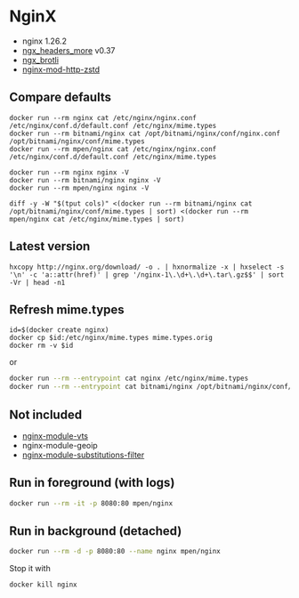# NginX

- nginx 1.26.2
- [ngx_headers_more](https://github.com/openresty/headers-more-nginx-module) v0.37
- [ngx_brotli](https://github.com/google/ngx_brotli)
- [nginx-mod-http-zstd](https://github.com/tokers/zstd-nginx-module)

## Compare defaults

```shell script
docker run --rm nginx cat /etc/nginx/nginx.conf /etc/nginx/conf.d/default.conf /etc/nginx/mime.types
docker run --rm bitnami/nginx cat /opt/bitnami/nginx/conf/nginx.conf /opt/bitnami/nginx/conf/mime.types
docker run --rm mpen/nginx cat /etc/nginx/nginx.conf /etc/nginx/conf.d/default.conf /etc/nginx/mime.types

docker run --rm nginx nginx -V
docker run --rm bitnami/nginx nginx -V
docker run --rm mpen/nginx nginx -V

diff -y -W "$(tput cols)" <(docker run --rm bitnami/nginx cat /opt/bitnami/nginx/conf/mime.types | sort) <(docker run --rm mpen/nginx cat /etc/nginx/mime.types | sort)
```

## Latest version

```shell script
hxcopy http://nginx.org/download/ -o . | hxnormalize -x | hxselect -s '\n' -c 'a::attr(href)' | grep '/nginx-1\.\d+\.\d+\.tar\.gz$$' | sort -Vr | head -n1
```

## Refresh mime.types

```shell
id=$(docker create nginx)
docker cp $id:/etc/nginx/mime.types mime.types.orig
docker rm -v $id
```

or

```sh
docker run --rm --entrypoint cat nginx /etc/nginx/mime.types
docker run --rm --entrypoint cat bitnami/nginx /opt/bitnami/nginx/conf/mime.types
```

## Not included

- [nginx-module-vts](https://github.com/vozlt/nginx-module-vts)
- nginx-module-geoip
- [nginx-module-substitutions-filter](https://github.com/yaoweibin/ngx_http_substitutions_filter_module)


## Run in foreground (with logs)

```sh
docker run --rm -it -p 8080:80 mpen/nginx
```

## Run in background (detached)

```sh
docker run --rm -d -p 8080:80 --name nginx mpen/nginx
```

Stop it with

```sh
docker kill nginx
```
